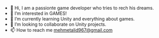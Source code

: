 - 👋 Hi, I am a passionte game developer who tries to rech his dreams.
- 👀 I’m interested in GAMES!
- 🌱 I’m currently learning Unity and everything about games.
- 💞️ I’m looking to collaborate on Unity projects.
- 📫 How to reach me mehmetalid967@gmail.com

<!---
Splinterman967/Splinterman967 is a ✨ special ✨ repository because its `README.md` (this file) appears on your GitHub profile.
You can click the Preview link to take a look at your changes.
--->
